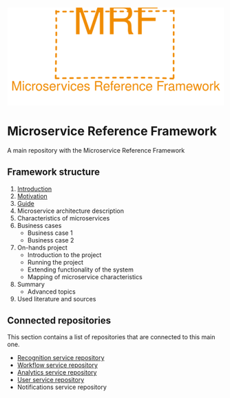 <p align="center">
    <img src="./assets/mrf_logo.svg" alt="Microservice Reference Framework logo" />
</p>

# Microservice Reference Framework
A main repository with the Microservice Reference Framework

## Framework structure
1. [Introduction](./framework/introduction/ "Link to introduction")
2. [Motivation](./framework/motivation/ "Link to motivation")
3. [Guide](./framework/guide "Link to a framework guide")
4. Microservice architecture description
5. Characteristics of microservices
6. Business cases
    - Business case 1
    - Business case 2
7. On-hands project
    - Introduction to the project
    - Running the project
    - Extending functionality of the system
    - Mapping of microservice characteristics
8. Summary
    - Advanced topics
9. Used literature and sources

## Connected repositories
This section contains a list of repositories that are connected to this main one.
- [Recognition service repository](https://github.com/MichalMoudry/mrf-recognition-service "Link to Recognition service's GitHub repository")
- [Workflow service repository](https://github.com/MichalMoudry/mrf-workflow-service "Link to Workflow service's GitHub repository")
- [Analytics service repository](https://github.com/MichalMoudry/mrf-analytics-service "Link to Analytics service's GitHub repository")
- [User service repository](https://github.com/MichalMoudry/mrf-user-service "Link to User service's GitHub repository")
- Notifications service repository
